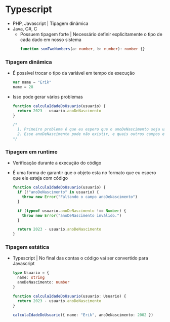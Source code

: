 # Typescript

- PHP, Javascript | Tipagem dinâmica
- Java, C#, C
  - Possuem tipagem forte | Necessário definir explicitamente o tipo de cada dado em nosso sistema
    ```ts
    function sumTwoNumbers(a: number, b: number): number {}
    ```

### Tipagem dinâmica

- É possível trocar o tipo da variável em tempo de execução

  ```js
  var name = "Erik"
  name = 28
  ```

- Isso pode gerar vários problemas

  ```js
  function calculaIdadeDoUsuario(usuario) {
    return 2023 - usuario.anoDeNascimento
  }

  /*
    1. Primeiro problema é que eu espero que o anoDeNascimento seja um número, mas ele pode não ser;
    2. Esse anoDeNascimento pode não existir, e quais outros campos eu tenho dentro de usuario?
  */
  ```

### Tipagem em runtime

- Verificação durante a execução do código
- É uma forma de garantir que o objeto esta no formato que eu espero que ele esteja com código

  ```js
  function calculaIdadeDoUsuario(usuario) {
    if (!"anoDeNascimento" in usuario) {
      throw new Error("Faltando o campo anoDeNascimento")
    }

    if (typeof usuario.anoDeNascimento !== Number) {
      throw new Error("anoDeNascimento inválido.")
    }

    return 2023 - usuario.anoDeNascimento
  }
  ```

### Tipagem estática

- Typescript | No final das contas o código vai ser convertido para Javascript

  ```ts
  type Usuario = {
    name: string
    anoDeNascimento: number
  }

  function calculaIdadeDoUsuario(usuario: Usuario) {
    return 2023 - usuario.anoDeNascimento
  }

  calculaIdadeDoUsuario({ name: "Erik", anoDeNascimento: 2002 })
  ```
